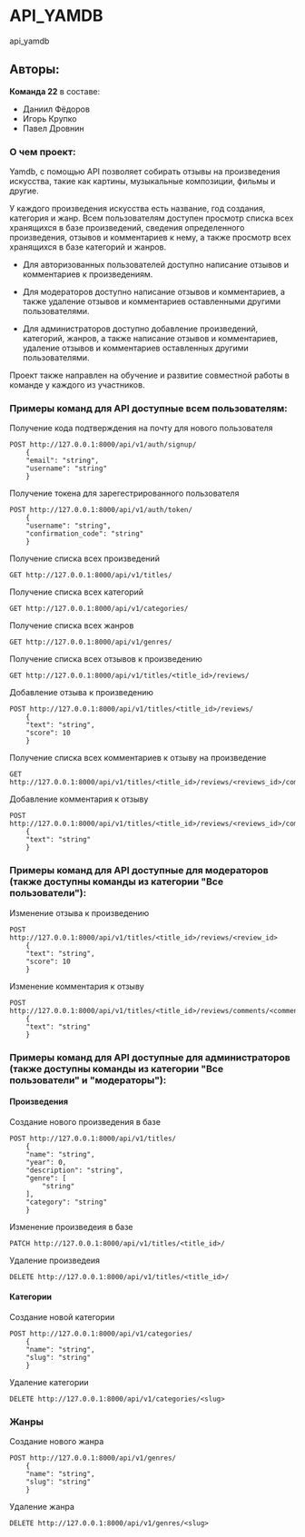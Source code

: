 # API_YAMDB

api_yamdb

## Авторы:
**Команда 22** в составе:
* Даниил Фёдоров
* Игорь Крупко
* Павел Дровнин

### О чем проект:

Yamdb, с помощью API позволяет собирать отзывы на произведения искусства, такие как картины, музыкальные композиции, фильмы и другие.

У каждого произведения искусства есть название, год создания, категория и жанр. Всем пользователям доступен просмотр списка всех хранящихся в базе произведений, сведения определенного произведения, отзывов и комментариев к нему, а также просмотр всех хранящихся в базе категорий и жанров.

* Для авторизованных пользователей доступно написание отзывов и комментариев к произведениям. 

* Для модераторов доступно написание отзывов и комментариев, а также удаление отзывов и комментариев оставленными другими пользователями.

* Для администраторов доступно добавление произведений, категорий, жанров, а также написание отзывов и комментариев, удаление отзывов и комментариев оставленных другими пользователями.

Проект также направлен на обучение и развитие совместной работы в команде у каждого из участников. 

### Примеры команд для API доступные всем пользователям:
Получение кода подтверждения на почту для нового пользователя

```
POST http://127.0.0.1:8000/api/v1/auth/signup/
    {
    "email": "string",
    "username": "string"
    }
```

Получение токена для зарегестрированного пользователя

```
POST http://127.0.0.1:8000/api/v1/auth/token/
    {
    "username": "string",
    "confirmation_code": "string"
    }
```

Получение списка всех произведений

```
GET http://127.0.0.1:8000/api/v1/titles/
```

Получение списка всех категорий

```
GET http://127.0.0.1:8000/api/v1/categories/
```

Получение списка всех жанров

```
GET http://127.0.0.1:8000/api/v1/genres/
```

Получение списка всех отзывов к произведению

```
GET http://127.0.0.1:8000/api/v1/titles/<title_id>/reviews/
```

Добавление отзыва к произведению

```
POST http://127.0.0.1:8000/api/v1/titles/<title_id>/reviews/
    {
    "text": "string",
    "score": 10
    }
```

Получение списка всех комментариев к отзыву на произведение

```
GET http://127.0.0.1:8000/api/v1/titles/<title_id>/reviews/<reviews_id>/comments/
```

Добавление комментария к отзыву

```
POST http://127.0.0.1:8000/api/v1/titles/<title_id>/reviews/<reviews_id>/comments/
    {
    "text": "string"
    }
```

### Примеры команд для API доступные для модераторов (также доступны команды из категории "Все пользователи"):

Изменение отзыва к произведению

```
POST http://127.0.0.1:8000/api/v1/titles/<title_id>/reviews/<review_id>
    {
    "text": "string",
    "score": 10
    }
```

Изменение комментария к отзыву

```
POST http://127.0.0.1:8000/api/v1/titles/<title_id>/reviews/comments/<comment_id>
    {
    "text": "string"
    }
```

### Примеры команд для API доступные для администраторов (также доступны команды из категории "Все пользователи" и "модераторы"):

#### Произведения

Создание нового произведения в базе

```
POST http://127.0.0.1:8000/api/v1/titles/
    {
    "name": "string",
    "year": 0,
    "description": "string",
    "genre": [
        "string"
    ],
    "category": "string"
    }
```

Изменение произведеия в базе

```
PATCH http://127.0.0.1:8000/api/v1/titles/<title_id>/
```

Удаление произведеия

```
DELETE http://127.0.0.1:8000/api/v1/titles/<title_id>/
```

#### Категории

Создание новой категории

```
POST http://127.0.0.1:8000/api/v1/categories/
    {
    "name": "string",
    "slug": "string"
    }
```

Удаление категории

```
DELETE http://127.0.0.1:8000/api/v1/categories/<slug>
```

### Жанры

Создание нового жанра

```
POST http://127.0.0.1:8000/api/v1/genres/
    {
    "name": "string",
    "slug": "string"
    }
```

Удаление жанра

```
DELETE http://127.0.0.1:8000/api/v1/genres/<slug>
```
